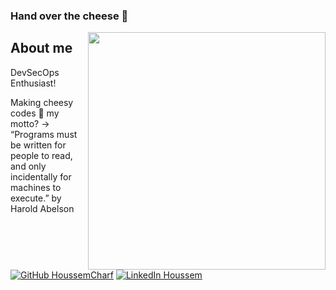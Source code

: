 ### Hand over the cheese 🤤

<img align='right' src="https://github-readme-stats.vercel.app/api?username=HoussemCharf&show_icons=true&theme=react" width="380">
<h2>About me</h2>
<p>DevSecOps Enthusiast! 
  
Making cheesy codes 🧀 my motto? -> “Programs must be written for people to read, and only incidentally for machines to execute.” by Harold Abelson  <br></p>

[![GitHub HoussemCharf](https://img.shields.io/github/followers/houssemcharf?label=follow%20github&style=flat-square)](https://github.com/houssemcharf) [![LinkedIn Houssem](https://img.shields.io/badge/LinkedIn-blue?style=flat&logo=linkedin&labelColor=blue)](https://www.linkedin.com/in/houssemc/)
<br>
